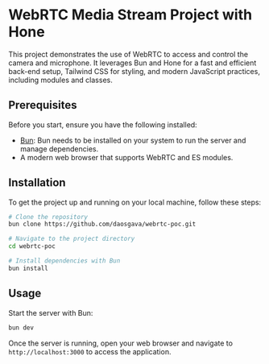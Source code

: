 # WebRTC Media Stream Project with Hone

This project demonstrates the use of WebRTC to access and control the camera and microphone. It leverages Bun and Hone for a fast and efficient back-end setup, Tailwind CSS for styling, and modern JavaScript practices, including modules and classes.

## Prerequisites

Before you start, ensure you have the following installed:
- [Bun](https://bun.sh): Bun needs to be installed on your system to run the server and manage dependencies.
- A modern web browser that supports WebRTC and ES modules.

## Installation

To get the project up and running on your local machine, follow these steps:

```bash
# Clone the repository
bun clone https://github.com/daosgava/webrtc-poc.git

# Navigate to the project directory
cd webrtc-poc

# Install dependencies with Bun
bun install
```

## Usage

Start the server with Bun:

```sh
bun dev
```

Once the server is running, open your web browser and navigate to `http://localhost:3000` to access the application.
